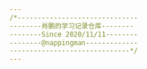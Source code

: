 ```yaml
---
/*------------------------------
​--------肖鹏的学习记录仓库--------
​--------Since 2020/11/11--------
​--------@nappingman-------------
​------------------------------*/
---
```


